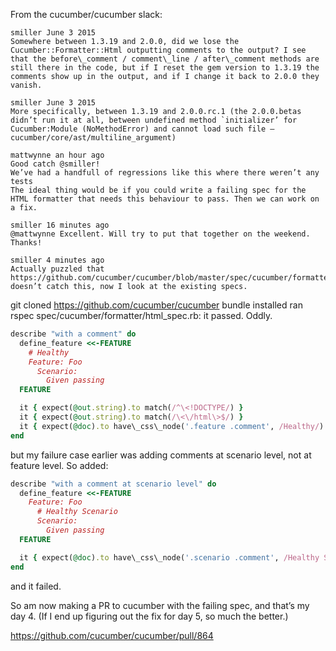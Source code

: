 From the cucumber/cucumber slack:

	smiller June 3 2015
	Somewhere between 1.3.19 and 2.0.0, did we lose the Cucumber::Formatter::Html outputting comments to the output? I see that the before\_comment / comment\_line / after\_comment methods are still there in the code, but if I reset the gem version to 1.3.19 the comments show up in the output, and if I change it back to 2.0.0 they vanish.

	smiller June 3 2015
	More specifically, between 1.3.19 and 2.0.0.rc.1 (the 2.0.0.betas didn’t run it at all, between undefined method `initializer’ for Cucumber:Module (NoMethodError) and cannot load such file — cucumber/core/ast/multiline_argument)

	mattwynne an hour ago
	Good catch @smiller!
	We’ve had a handfull of regressions like this where there weren’t any tests
	The ideal thing would be if you could write a failing spec for the HTML formatter that needs this behaviour to pass. Then we can work on a fix.

	smiller 16 minutes ago
	@mattwynne Excellent. Will try to put that together on the weekend. Thanks!

	smiller 4 minutes ago
	Actually puzzled that https://github.com/cucumber/cucumber/blob/master/spec/cucumber/formatter/html_spec.rb#L80 doesn’t catch this, now I look at the existing specs.

git cloned https://github.com/cucumber/cucumber
bundle installed
ran rspec spec/cucumber/formatter/html_spec.rb: it passed.  Oddly.

```ruby
describe "with a comment" do
  define_feature <<-FEATURE
    # Healthy
    Feature: Foo
      Scenario:
        Given passing
  FEATURE

  it { expect(@out.string).to match(/^\<!DOCTYPE/) }
  it { expect(@out.string).to match(/\<\/html\>$/) }
  it { expect(@doc).to have\_css\_node('.feature .comment', /Healthy/) }
end
```

but my failure case earlier was adding comments at scenario level, not at
feature level.  So added:

```ruby
describe "with a comment at scenario level" do
  define_feature <<-FEATURE
    Feature: Foo
      # Healthy Scenario
      Scenario:
        Given passing
  FEATURE

  it { expect(@doc).to have\_css\_node('.scenario .comment', /Healthy Scenario/) }
end
```

and it failed.

So am now making a PR to cucumber with the failing spec, and that’s my day 4.
(If I end up figuring out the fix for day 5, so much the better.)

https://github.com/cucumber/cucumber/pull/864
